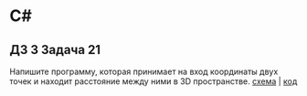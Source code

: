 # C#
## ДЗ 3 Задача 21
  Напишите программу, которая принимает на вход координаты двух точек и находит расстояние между ними в 3D пространстве.
 [схема](digram.drawio.png) | [код](Program.cs)